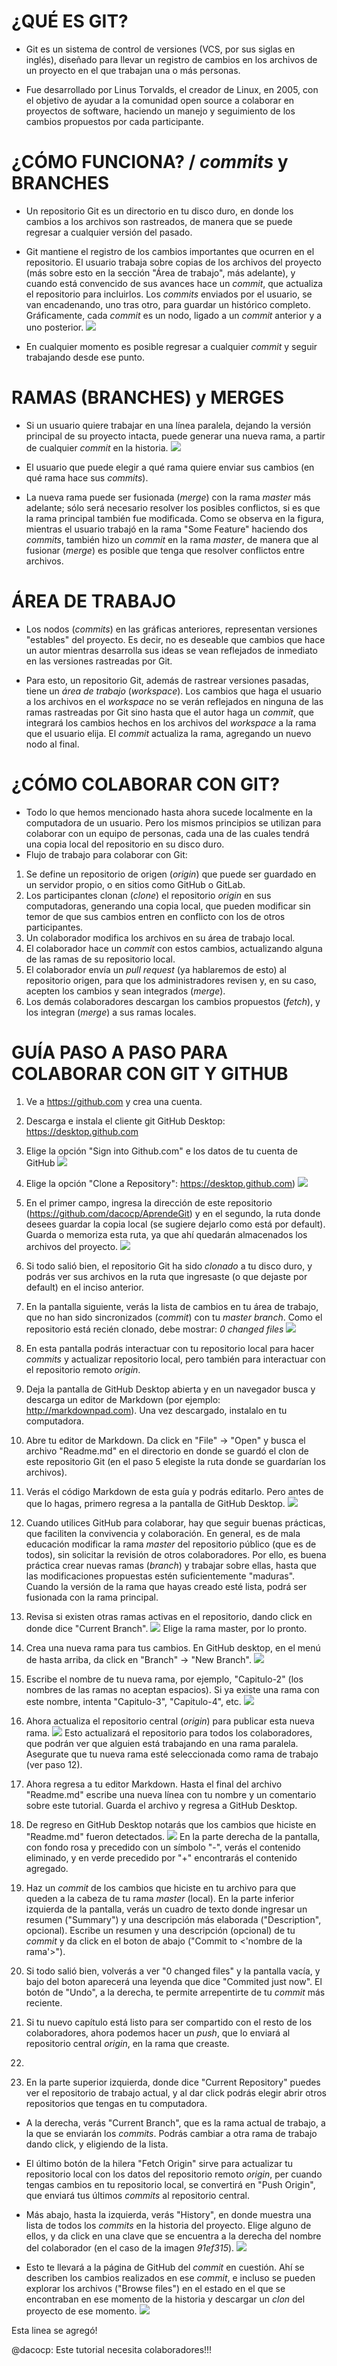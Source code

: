 # ¿QUÉ ES GIT?
- Git es un sistema de control de versiones (VCS, por sus siglas en inglés), diseñado para llevar un registro de cambios en los archivos de un proyecto en el que trabajan una o más personas.

- Fue desarrollado por Linus Torvalds, el creador de Linux, en 2005, con el objetivo de ayudar a la comunidad open source a colaborar en proyectos de software, haciendo un manejo y seguimiento de los cambios propuestos por cada participante.

# ¿CÓMO FUNCIONA? / _commits_ y BRANCHES
- Un repositorio Git es un directorio en tu disco duro, en donde los cambios a los archivos son rastreados, de manera que se puede regresar a cualquier versión del pasado.

- Git mantiene el registro de los cambios importantes que ocurren en el repositorio. El usuario trabaja sobre copias de los archivos del proyecto (más sobre esto en la sección "Área de trabajo", más adelante), y cuando está convencido de sus avances hace un _commit_, que actualiza el repositorio para incluirlos. Los _commits_ enviados por el usuario, se van encadenando, uno tras otro, para guardar un histórico completo. Gráficamente, cada _commit_ es un nodo, ligado a un _commit_ anterior y a uno posterior.
![](imagenes/master_branch.png)

- En cualquier momento es posible regresar a cualquier _commit_ y seguir trabajando desde ese punto.

# RAMAS (BRANCHES) y MERGES
- Si un usuario quiere trabajar en una línea paralela, dejando la versión principal de su proyecto intacta, puede generar una nueva rama, a partir de cualquier _commit_ en la historia.
![](imagenes/branches.png)

- El usuario que puede elegir a qué rama quiere enviar sus cambios (en qué rama hace sus _commits_).
- La nueva rama puede ser fusionada (_merge_) con la rama _master_ más adelante; sólo será necesario resolver los posibles conflictos, si es que la rama principal también fue modificada. Como se observa en la figura, mientras el usuario trabajó en la rama "Some Feature" haciendo dos _commits_, también hizo un _commit_ en la rama _master_, de manera que al fusionar (_merge_) es posible que tenga que resolver conflictos entre archivos.

# ÁREA DE TRABAJO
- Los nodos (_commits_) en las gráficas anteriores, representan versiones "estables" del proyecto. Es decir, no es deseable que cambios que hace un autor mientras desarrolla sus ideas se vean reflejados de inmediato en las versiones rastreadas por Git.

- Para esto, un repositorio Git, además de rastrear versiones pasadas, tiene un _área de trabajo_ (_workspace_). Los cambios que haga el usuario a los archivos en el _workspace_ no se verán reflejados en ninguna de las ramas rastreadas por Git sino hasta que el autor haga un _commit_, que integrará los cambios hechos en los archivos del _workspace_ a la rama que el usuario elija. El _commit_ actualiza la rama, agregando un nuevo nodo al final.

# ¿CÓMO COLABORAR CON GIT?
- Todo lo que hemos mencionado hasta ahora sucede localmente en la computadora de un usuario. Pero los mismos principios se utilizan para colaborar con un equipo de personas, cada una de las cuales tendrá una copia local del repositorio en su disco duro.
- Flujo de trabajo para colaborar con Git:
 1. Se define un repositorio de origen (_origin_) que puede ser guardado en un servidor propio, o en sitios como GitHub o GitLab.
 2. Los participantes clonan (_clone_) el repositorio _origin_ en sus computadoras, generando una copia local, que pueden modificar sin temor de que sus cambios entren en conflicto con los de otros participantes.
 3. Un colaborador modifica los archivos en su área de trabajo local.
 4. El colaborador hace un _commit_ con estos cambios, actualizando alguna de las ramas de su repositorio local.
 5. El colaborador envía un _pull request_ (ya hablaremos de esto) al repositorio origen, para que los administradores revisen y, en su caso, acepten los cambios y sean integrados (_merge_).
 6. Los demás colaboradores descargan los cambios propuestos (_fetch_), y los integran (_merge_) a sus ramas locales.

# GUÍA PASO A PASO PARA COLABORAR CON GIT Y GITHUB

1. Ve a https://github.com y crea una cuenta.

2. Descarga e instala el cliente git GitHub Desktop:
   https://desktop.github.com

3. Elige la opción "Sign into Github.com" e los datos de tu cuenta de GitHub
![](imagenes/GitHub_desktop_login.png)

4. Elige la opción "Clone a Repository":
https://desktop.github.com)
![](imagenes/GitHub_desktop_clone_1.png)

5. En el primer campo, ingresa la dirección de este repositorio (https://github.com/dacocp/AprendeGit) y en el segundo, la ruta donde desees guardar la copia local (se sugiere dejarlo como está por default). Guarda o memoriza esta ruta, ya que ahí quedarán almacenados los archivos del proyecto.
![](imagenes/GitHub_desktop_clone_2.png)

6. Si todo salió bien, el repositorio Git ha sido _clonado_ a tu disco duro, y podrás ver sus archivos en la ruta que ingresaste (o que dejaste por default) en el inciso anterior.

7. En la pantalla siguiente, verás  la lista de cambios en tu área de trabajo, que no han sido sincronizados (_commit_) con tu _master branch_. Como el repositorio está recién clonado, debe mostrar: _0 changed files_
![](imagenes/GitHub_desktop_pantalla_inicio.png)

8. En esta pantalla podrás interactuar con tu repositorio local para hacer _commits_ y actualizar repositorio local, pero también para interactuar con el repositorio remoto _origin_.

9. Deja la pantalla de GitHub Desktop abierta y en un navegador busca y descarga un editor de Markdown (por ejemplo: http://markdownpad.com). Una vez descargado, instalalo en tu computadora.

10. Abre tu editor de Markdown. Da click en "File" -> "Open" y busca el archivo "Readme.md" en el directorio en donde se guardó el clon de este repositorio Git (en el paso 5 elegiste la ruta donde se guardarían los archivos).

11. Verás el código Markdown de esta guía y podrás editarlo. Pero antes de que lo hagas, primero regresa a la pantalla de GitHub Desktop.
![](imagenes/GitHub_desktop_pantalla_inicio.png)

12. Cuando utilices GitHub para colaborar, hay que seguir buenas prácticas, que faciliten la convivencia y colaboración. En general, es de mala educación modificar la rama _master_ del repositorio público (que es de todos), sin solicitar la revisión de otros colaboradores. Por ello, es buena práctica crear nuevas ramas (_branch_) y trabajar sobre ellas, hasta que las modificaciones propuestas estén suficientemente "maduras". Cuando la versión de la rama que hayas creado esté lista, podrá ser fusionada con la rama principal.

12. Revisa si existen otras ramas activas en el repositorio, dando click en donde dice "Current Branch".
![](imagenes/GitHub_desktop_branches.png)
Elige la rama master, por lo pronto.

13. Crea una nueva rama para tus cambios. En GitHub desktop, en el menú de hasta arriba, da click en "Branch" -> "New Branch".
![](imagenes/GitHub_desktop_new_branch.png)

14. Escribe el nombre de tu nueva rama, por ejemplo, "Capitulo-2" (los nombres de las ramas no aceptan espacios). Si ya existe una rama con este nombre, intenta "Capitulo-3", "Capitulo-4", etc.
![](imagenes/GitHub_desktop_create_branch.png)

15. Ahora actualiza el repositorio central (_origin_) para publicar esta nueva rama.
![](imagenes/GitHub_desktop_push_branch.png)
Esto actualizará el repositorio para todos los colaboradores, que podrán ver que alguien está trabajando en una rama paralela.
Asegurate que tu nueva rama esté seleccionada como rama de trabajo (ver paso 12).

16. Ahora regresa a tu editor Markdown. Hasta el final del archivo "Readme.md" escribe una nueva línea con tu nombre y un comentario sobre este tutorial.
Guarda el archivo y regresa a GitHub Desktop.

17. De regreso en GitHub Desktop notarás que los cambios que hiciste en "Readme.md" fueron detectados.
![](imagenes/GitHub_desktop_cambios.png)
En la parte derecha de la pantalla, con fondo rosa y precedido con un símbolo "-", verás el contenido eliminado, y en verde precedido por "+" encontrarás el contenido agregado.

18. Haz un _commit_ de los cambios que hiciste en tu archivo para que queden a la cabeza de tu rama _master_ (local). En la parte inferior izquierda de la pantalla, verás un cuadro de texto donde ingresar un resumen ("Summary") y una descripción más elaborada ("Description", opcional). Escribe un resumen y una descripción (opcional) de tu _commit_ y da click en el boton de abajo ("Commit to <'nombre de la rama'>").

19. Si todo salió bien, volverás a ver "0 changed files" y la pantalla vacía, y bajo del boton aparecerá una leyenda que dice "Commited just now". El botón de "Undo", a la derecha, te permite arrepentirte de tu _commit_ más reciente.

20. Si tu nuevo capítulo está listo para ser compartido con el resto de los colaboradores, ahora podemos hacer un _push_, que lo enviará al repositorio central _origin_, en la rama que creaste.

21. 

11. En la parte superior izquierda, donde dice "Current Repository" puedes ver el repositorio de trabajo actual, y al dar click podrás elegir abrir otros repositorios que tengas en tu computadora.

- A la derecha, verás "Current Branch", que es la rama actual de trabajo, a la que se enviarán los _commits_. Podrás cambiar a otra rama de trabajo dando click, y eligiendo de la lista.

- El último botón de la hilera "Fetch Origin" sirve para actualizar tu repositorio local con los datos del repositorio remoto _origin_, per cuando tengas cambios en tu repositorio local, se convertirá en "Push Origin", que enviará tus últimos _commits_ al repositorio central.

- Más abajo, hasta la izquierda, verás "History", en donde muestra una lista de todos los _commits_ en la historia del proyecto. Elige alguno de ellos, y da click en una clave que se encuentra a la derecha del nombre del colaborador (en el caso de la imagen _91ef315_).
![](imagenes/GitHub_desktop_history.png)

- Esto te llevará a la página de GitHub del _commit_ en cuestión. Ahí se describen los cambios realizados en ese _commit_, e incluso se pueden explorar los archivos ("Browse files") en el estado en el que se encontraban en ese momento de la historia y descargar un _clon_ del proyecto de ese momento.
![](imagenes/GitHub_browse_files.png)


Esta linea se agregó!



@dacocp: Este tutorial necesita colaboradores!!!
